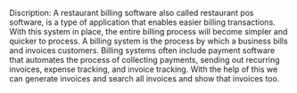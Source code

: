 Discription: A restaurant billing software also called restaurant pos software, is a type of application that enables easier billing transactions. With this system in place, the entire billing process will become simpler and quicker to process. A billing system is the process by which a business bills and invoices customers. Billing systems often include payment software that automates the process of collecting payments, sending out recurring invoices, expense tracking, and invoice tracking. With the help of this we can generate invoices and search all invoices and show that invoices too.
